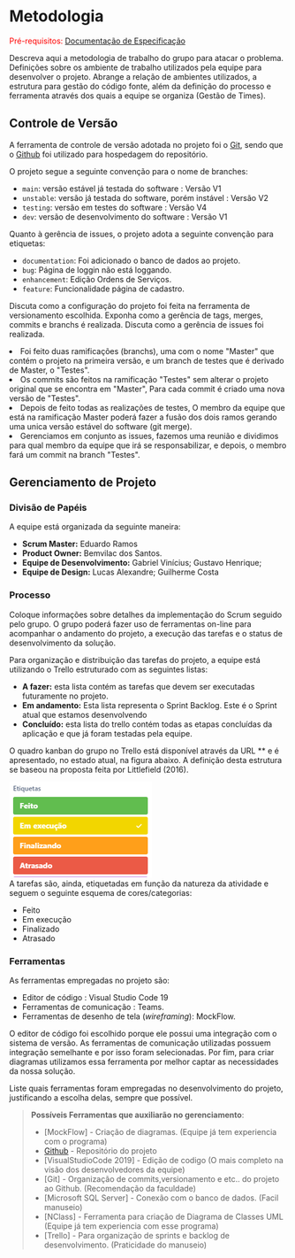 
# Metodologia

<span style="color:red">Pré-requisitos: <a href="2-Especificação do Projeto.md"> Documentação de Especificação</a></span>

Descreva aqui a metodologia de trabalho do grupo para atacar o problema. Definições sobre os ambiente de trabalho utilizados pela  equipe para desenvolver o projeto. Abrange a relação de ambientes utilizados, a estrutura para gestão do código fonte, além da definição do processo e ferramenta através dos quais a equipe se organiza (Gestão de Times).

## Controle de Versão

A ferramenta de controle de versão adotada no projeto foi o
[Git](https://git-scm.com/), sendo que o [Github](https://github.com)
foi utilizado para hospedagem do repositório.

O projeto segue a seguinte convenção para o nome de branches:

- `main`: versão estável já testada do software : Versão V1
- `unstable`: versão já testada do software, porém instável : Versão V2
- `testing`: versão em testes do software : Versão V4
- `dev`: versão de desenvolvimento do software : Versão V1

Quanto à gerência de issues, o projeto adota a seguinte convenção para
etiquetas:

- `documentation`: Foi adicionado o banco de dados ao projeto.
- `bug`: Página de loggin não está loggando.
- `enhancement`: Edição Ordens de Serviços.
- `feature`: Funcionalidade página de cadastro.

Discuta como a configuração do projeto foi feita na ferramenta de versionamento escolhida. Exponha como a gerência de tags, merges, commits e branchs é realizada. Discuta como a gerência de issues foi realizada.

<li>Foi feito duas ramificações (branchs), uma com o nome "Master" que contém o projeto na primeira versão, e um branch de testes que é derivado de Master, o "Testes".
<li>Os commits são feitos na ramificação "Testes" sem alterar o projeto original que se encontra em "Master", Para cada commit é criado uma nova versão de "Testes".
<li>Depois de feito todas as realizações de testes, O membro da equipe que está na ramificação Master poderá fazer a fusão dos dois ramos gerando uma unica versão estável do software (git merge).
<li> Gerenciamos em conjunto as issues, fazemos uma reunião e dividimos  para qual membro da equipe que irá se responsabilizar, e depois, o membro fará um commit na branch
 "Testes".
  
## Gerenciamento de Projeto
### Divisão de Papéis
A equipe está organizada da seguinte maneira:
-	<strong>Scrum Master:</strong> Eduardo Ramos
-	<strong>Product Owner:</strong> Bemvilac dos Santos.
-	<strong>Equipe de Desenvolvimento:</strong> Gabriel Vinícius; Gustavo Henrique;
- <strong>Equipe de Design:</strong> Lucas Alexandre; Guilherme Costa
### Processo

Coloque  informações sobre detalhes da implementação do Scrum seguido pelo grupo. O grupo poderá fazer uso de ferramentas on-line para acompanhar o andamento do projeto, a execução das tarefas e o status de desenvolvimento da solução.
 
Para organização e distribuição das tarefas do projeto, a equipe está utilizando o Trello estruturado com as seguintes listas: 

-   <strong>A fazer:</strong> esta lista contém as tarefas que devem ser executadas futuramente no projeto.
- 	<strong>Em andamento:</strong> Esta lista representa o Sprint Backlog. Este é o Sprint atual que estamos desenvolvendo
-	<strong>Concluído:</strong> esta lista do trello contém todas as etapas concluídas da aplicação e que já foram testadas pela equipe.

O quadro kanban do grupo no Trello está disponível através da URL  ** e é apresentado, no estado atual, na figura abaixo. A definição desta estrutura se baseou na proposta feita por Littlefield (2016).

<img src='img/trello-2.png'/><br>
A tarefas são, ainda, etiquetadas em função da natureza da atividade e seguem o seguinte esquema de cores/categorias:
-	Feito
-	Em execução
-	Finalizado
-	Atrasado

### Ferramentas

As ferramentas empregadas no projeto são:

- Editor de código : Visual Studio Code 19
- Ferramentas de comunicação : Teams.
- Ferramentas de desenho de tela (_wireframing_): MockFlow.

O editor de código foi escolhido porque ele possui uma integração com o
sistema de versão. As ferramentas de comunicação utilizadas possuem
integração semelhante e por isso foram selecionadas. Por fim, para criar
diagramas utilizamos essa ferramenta por melhor captar as
necessidades da nossa solução.

Liste quais ferramentas foram empregadas no desenvolvimento do projeto, justificando a escolha delas, sempre que possível.
 
> **Possíveis Ferramentas que auxiliarão no gerenciamento**: 
> - [MockFlow] - Criação de diagramas. (Equipe já tem experiencia com o programa)
> - [Github](https://github.com/) - Repositório do projeto
> - [VisualStudioCode 2019] - Edição de codigo (O mais completo na visão dos desenvolvedores da equipe)
> - [Git] - Organização de commits,versionamento e etc.. do projeto ao Github. (Recomendação da faculdade)
> - [Microsoft SQL Server] - Conexão com o banco de dados. (Facil manuseio)
> - [NClass] - Ferramenta para criação de Diagrama de Classes UML (Equipe já tem experiencia com esse programa)
> - [Trello] - Para organização de sprints e backlog de desenvolvimento. (Praticidade do manuseio)
